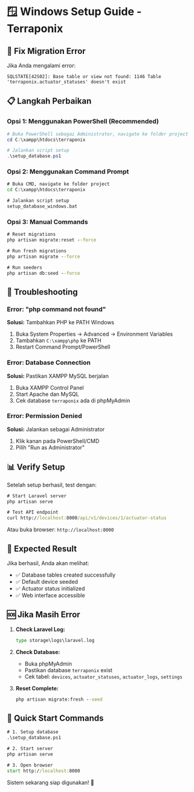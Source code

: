 # 🪟 Windows Setup Guide - Terraponix

## 🚨 Fix Migration Error

Jika Anda mengalami error:
```
SQLSTATE[42S02]: Base table or view not found: 1146 Table 'terraponix.actuator_statuses' doesn't exist
```

## 📋 Langkah Perbaikan

### Opsi 1: Menggunakan PowerShell (Recommended)
```powershell
# Buka PowerShell sebagai Administrator, navigate ke folder project
cd C:\xampp\htdocs\terraponix

# Jalankan script setup
.\setup_database.ps1
```

### Opsi 2: Menggunakan Command Prompt
```cmd
# Buka CMD, navigate ke folder project  
cd C:\xampp\htdocs\terraponix

# Jalankan script setup
setup_database_windows.bat
```

### Opsi 3: Manual Commands
```cmd
# Reset migrations
php artisan migrate:reset --force

# Run fresh migrations
php artisan migrate --force

# Run seeders
php artisan db:seed --force
```

## 🔧 Troubleshooting

### Error: "php command not found"
**Solusi:** Tambahkan PHP ke PATH Windows
1. Buka System Properties → Advanced → Environment Variables
2. Tambahkan `C:\xampp\php` ke PATH
3. Restart Command Prompt/PowerShell

### Error: Database Connection
**Solusi:** Pastikan XAMPP MySQL berjalan
1. Buka XAMPP Control Panel
2. Start Apache dan MySQL
3. Cek database `terraponix` ada di phpMyAdmin

### Error: Permission Denied
**Solusi:** Jalankan sebagai Administrator
1. Klik kanan pada PowerShell/CMD
2. Pilih "Run as Administrator"

## 📊 Verify Setup

Setelah setup berhasil, test dengan:

```cmd
# Start Laravel server
php artisan serve

# Test API endpoint
curl http://localhost:8000/api/v1/devices/1/actuator-status
```

Atau buka browser: `http://localhost:8000`

## 🎯 Expected Result

Jika berhasil, Anda akan melihat:
- ✅ Database tables created successfully
- ✅ Default device seeded
- ✅ Actuator status initialized
- ✅ Web interface accessible

## 🆘 Jika Masih Error

1. **Check Laravel Log:**
   ```cmd
   type storage\logs\laravel.log
   ```

2. **Check Database:**
   - Buka phpMyAdmin
   - Pastikan database `terraponix` exist
   - Cek tabel: `devices`, `actuator_statuses`, `actuator_logs`, `settings`

3. **Reset Complete:**
   ```cmd
   php artisan migrate:fresh --seed
   ```

## 🌟 Quick Start Commands

```cmd
# 1. Setup database  
.\setup_database.ps1

# 2. Start server
php artisan serve

# 3. Open browser
start http://localhost:8000
```

Sistem sekarang siap digunakan! 🚀